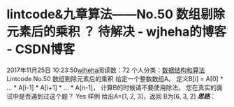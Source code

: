# lintcode&九章算法——No.50 数组剔除元素后的乘积 ？ 待解决 - wjheha的博客 - CSDN博客
2017年11月25日 10:23:50[wjheha](https://me.csdn.net/wjheha)阅读数：72
个人分类：[数据结构和算法](https://blog.csdn.net/wjheha/article/category/6854909)
Lintcode No.50 数组剔除元素后的乘积 
给定一个整数数组A。 
定义B[i] = A[0] * … * A[i-1] * A[i+1] * … * A[n-1]， 计算B的时候请不要使用除法。 
您在真实的面试中是否遇到过这个题？ Yes 
样例 
给出A=[1, 2, 3]，返回 B为[6, 3, 2] 
***思路***：

